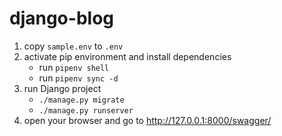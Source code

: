 # django-blog

1. copy `sample.env` to `.env`
2. activate pip environment and install dependencies
   - run `pipenv shell`
   - run `pipenv sync -d`
3. run Django project
   - `./manage.py migrate`
   - `./manage.py runserver`
4. open your browser and go to http://127.0.0.1:8000/swagger/
